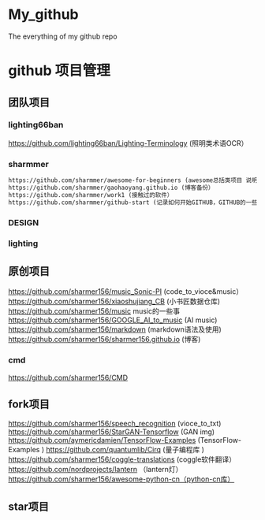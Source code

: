 # My_github
The everything of my github repo

# github 项目管理
## 团队项目
### lighting66ban
https://github.com/lighting66ban/Lighting-Terminology (照明类术语OCR）
### sharmmer
```markdown
https://github.com/sharmmer/awesome-for-beginners (awesome总括类项目 说明）
https://github.com/sharmmer/gaohaoyang.github.io (博客备份）
https://github.com/sharmmer/work1 (接触过的软件）
https://github.com/sharmmer/github-start (记录如何开始GITHUB，GITHUB的一些基础）
```

### DESIGN
### lighting
## 原创项目
https://github.com/sharmer156/music_Sonic-PI (code_to_vioce&music）
https://github.com/sharmer156/xiaoshujiang_CB (小书匠数据仓库)
https://github.com/sharmer156/music  music的一些事
https://github.com/sharmer156/GOOGLE_AI_to_music  (AI music)
https://github.com/sharmer156/markdown (markdown语法及使用)
https://github.com/sharmer156/sharmer156.github.io (博客)

### cmd
https://github.com/sharmer156/CMD
## fork项目
https://github.com/sharmer156/speech_recognition (vioce_to_txt)
https://github.com/sharmer156/StarGAN-Tensorflow (GAN img)
https://github.com/aymericdamien/TensorFlow-Examples (TensorFlow-Examples )
https://github.com/quantumlib/Cirq (量子编程库 )
https://github.com/sharmer156/coggle-translations (coggle软件翻译）
https://github.com/nordprojects/lantern （lantern灯）
https://github.com/sharmer156/awesome-python-cn（python-cn库）
## star项目
